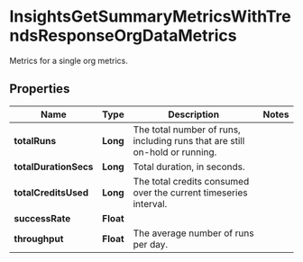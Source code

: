 

# InsightsGetSummaryMetricsWithTrendsResponseOrgDataMetrics

Metrics for a single org metrics.

## Properties

| Name | Type | Description | Notes |
|------------ | ------------- | ------------- | -------------|
|**totalRuns** | **Long** | The total number of runs, including runs that are still on-hold or running. |  |
|**totalDurationSecs** | **Long** | Total duration, in seconds. |  |
|**totalCreditsUsed** | **Long** | The total credits consumed over the current timeseries interval. |  |
|**successRate** | **Float** |  |  |
|**throughput** | **Float** | The average number of runs per day. |  |



